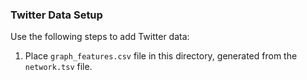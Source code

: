 ### Twitter Data Setup ###

Use the following steps to add Twitter data:

1. Place `graph_features.csv` file in this directory, generated from the `network.tsv` file.
